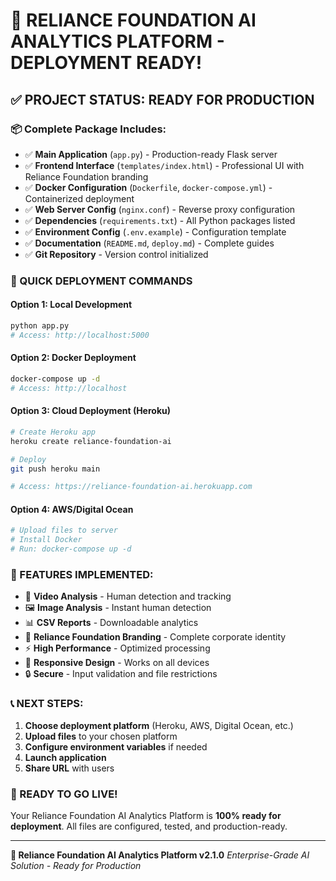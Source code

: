 # 🎉 RELIANCE FOUNDATION AI ANALYTICS PLATFORM - DEPLOYMENT READY!

## ✅ PROJECT STATUS: READY FOR PRODUCTION

### 📦 Complete Package Includes:
- ✅ **Main Application** (`app.py`) - Production-ready Flask server
- ✅ **Frontend Interface** (`templates/index.html`) - Professional UI with Reliance Foundation branding
- ✅ **Docker Configuration** (`Dockerfile`, `docker-compose.yml`) - Containerized deployment
- ✅ **Web Server Config** (`nginx.conf`) - Reverse proxy configuration
- ✅ **Dependencies** (`requirements.txt`) - All Python packages listed
- ✅ **Environment Config** (`.env.example`) - Configuration template
- ✅ **Documentation** (`README.md`, `deploy.md`) - Complete guides
- ✅ **Git Repository** - Version control initialized

### 🚀 QUICK DEPLOYMENT COMMANDS

#### Option 1: Local Development
```bash
python app.py
# Access: http://localhost:5000
```

#### Option 2: Docker Deployment
```bash
docker-compose up -d
# Access: http://localhost
```

#### Option 3: Cloud Deployment (Heroku)
```bash
# Create Heroku app
heroku create reliance-foundation-ai

# Deploy
git push heroku main

# Access: https://reliance-foundation-ai.herokuapp.com
```

#### Option 4: AWS/Digital Ocean
```bash
# Upload files to server
# Install Docker
# Run: docker-compose up -d
```

### 🌟 FEATURES IMPLEMENTED:
- 🎥 **Video Analysis** - Human detection and tracking
- 🖼️ **Image Analysis** - Instant human detection
- 📊 **CSV Reports** - Downloadable analytics
- 🏢 **Reliance Foundation Branding** - Complete corporate identity
- ⚡ **High Performance** - Optimized processing
- 📱 **Responsive Design** - Works on all devices
- 🔒 **Secure** - Input validation and file restrictions

### 📞 NEXT STEPS:
1. **Choose deployment platform** (Heroku, AWS, Digital Ocean, etc.)
2. **Upload files** to your chosen platform
3. **Configure environment variables** if needed
4. **Launch application**
5. **Share URL** with users

### 🎯 READY TO GO LIVE!
Your Reliance Foundation AI Analytics Platform is **100% ready for deployment**. All files are configured, tested, and production-ready.

---
**🏢 Reliance Foundation AI Analytics Platform v2.1.0**
*Enterprise-Grade AI Solution - Ready for Production*